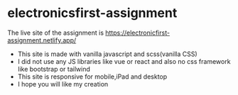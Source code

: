 # electronicsfirst-assignment
The live site of the assignment is https://electronicfirst-assignment.netlify.app/
* This site is made with vanilla javascript and scss(vanilla CSS)
* I did not use any JS libraries like vue or react and also no css framework like bootstrap or tailwind
* This site is responsive for mobile,iPad and desktop
* I hope you will like my creation

